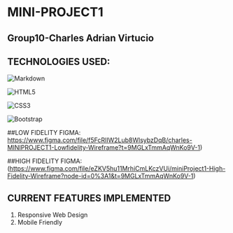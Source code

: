 ﻿# MINI-PROJECT1

## Group10-Charles Adrian Virtucio
## TECHNOLOGIES USED:

![Markdown](https://img.shields.io/badge/markdown-%23000000.svg?style=for-the-badge&logo=markdown&logoColor=white)

![HTML5](https://img.shields.io/badge/html5-%23E34F26.svg?style=for-the-badge&logo=html5&logoColor=white)

![CSS3](https://img.shields.io/badge/css3-%231572B6.svg?style=for-the-badge&logo=css3&logoColor=white)

![Bootstrap](https://img.shields.io/badge/bootstrap-%23563D7C.svg?style=for-the-badge&logo=bootstrap&logoColor=white)

##LOW FIDELITY FIGMA:
https://www.figma.com/file/f5FcRlIW2Lub8WlsybzDqB/charles-MINIPROJECT1-Lowfidelity-Wireframe?t=9MGLxTmmAqWnKo9V-1)

##HIGH FIDELITY FIGMA:
(https://www.figma.com/file/eZKV5hu11MrhiCmLKczVUi/miniProject1-High-Fidelity-Wireframe?node-id=0%3A1&t=9MGLxTmmAqWnKo9V-1)

## CURRENT FEATURES IMPLEMENTED

1. Responsive Web Design
2. Mobile Friendly

